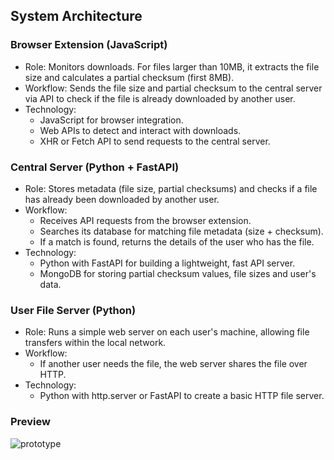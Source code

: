 ## System Architecture

### **Browser Extension (JavaScript)**

- Role: Monitors downloads. For files larger than 10MB, it extracts the file size and calculates a partial checksum (first 8MB).
- Workflow: Sends the file size and partial checksum to the central server via API to check if the file is already downloaded by another user.
- Technology:
  - JavaScript for browser integration.
  - Web APIs to detect and interact with downloads.
  - XHR or Fetch API to send requests to the central server.

### **Central Server (Python + FastAPI)**

- Role: Stores metadata (file size, partial checksums) and checks if a file has already been downloaded by another user.
- Workflow:
  - Receives API requests from the browser extension.
  - Searches its database for matching file metadata (size + checksum).
  - If a match is found, returns the details of the user who has the file.
- Technology:
  - Python with FastAPI for building a lightweight, fast API server.
  - MongoDB for storing partial checksum values, file sizes and user's data.

### **User File Server (Python)**

- Role: Runs a simple web server on each user's machine, allowing file transfers within the local network.
- Workflow:
  - If another user needs the file, the web server shares the file over HTTP.
- Technology:
  - Python with http.server or FastAPI to create a basic HTTP file server.

### Preview

![prototype](working-images/prototype.gif)
